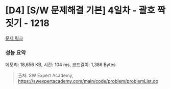 # [D4] [S/W 문제해결 기본] 4일차 - 괄호 짝짓기 - 1218 

[문제 링크](https://swexpertacademy.com/main/code/problem/problemDetail.do?contestProbId=AV14eWb6AAkCFAYD) 

### 성능 요약

메모리: 18,656 KB, 시간: 104 ms, 코드길이: 1,386 Bytes



> 출처: SW Expert Academy, https://swexpertacademy.com/main/code/problem/problemList.do